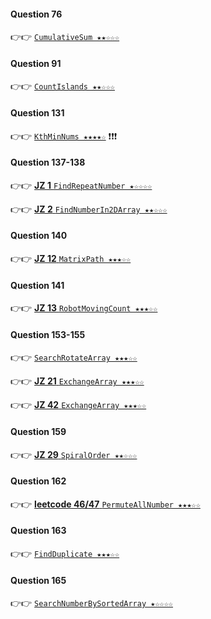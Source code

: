 #### Question 76

👉👉  [`CumulativeSum ★★☆☆☆`](https://github.com/jevishoo/algorithm_learning/blob/master/code/Array/CumulativeSum.java)

#### Question 91

👉👉  [`CountIslands ★★☆☆☆`](https://github.com/jevishoo/algorithm_learning/blob/master/code/Array/CountIslands.java)

#### Question 131

👉👉  [`KthMinNums ★★★★☆`](https://github.com/jevishoo/algorithm_learning/blob/master/code/Array/KthMinNums.java) ❗❗❗

#### Question 137-138

👉👉  [**JZ 1** `FindRepeatNumber ★☆☆☆☆`](https://github.com/jevishoo/algorithm_learning/blob/master/code/Array/FindRepeatNumber.java)

👉👉  [**JZ 2** `FindNumberIn2DArray ★★☆☆☆`](https://github.com/jevishoo/algorithm_learning/blob/master/code/Array/FindNumberIn2DArray.java)

#### Question 140

👉👉  [**JZ 12** `MatrixPath ★★★☆☆`](https://github.com/jevishoo/algorithm_learning/blob/master/code/Array/MatrixPath.java)

#### Question 141

👉👉  [**JZ 13** `RobotMovingCount ★★★☆☆`](https://github.com/jevishoo/algorithm_learning/blob/master/code/Array/RobotMovingCount.java)

#### Question 153-155

👉👉  [`SearchRotateArray ★★★☆☆`](https://github.com/jevishoo/algorithm_learning/blob/master/code/Array/SearchRotateArray.java)

👉👉  [**JZ 21** `ExchangeArray ★★★☆☆`](https://github.com/jevishoo/algorithm_learning/blob/master/code/Array/ExchangeArray.java)

👉👉  [**JZ 42** `ExchangeArray ★★★☆☆`](https://github.com/jevishoo/algorithm_learning/blob/master/code/Array/ExchangeArray.java)

#### Question 159

👉👉  [**JZ 29** `SpiralOrder ★★☆☆☆`](https://github.com/jevishoo/algorithm_learning/blob/master/code/Array/SpiralOrder.java)

#### Question 162

👉👉  [**leetcode 46/47** `PermuteAllNumber ★★★☆☆`](https://github.com/jevishoo/algorithm_learning/blob/master/code/Array/PermuteAllNumber.java)

#### Question 163

👉👉  [`FindDuplicate ★★★☆☆`](https://github.com/jevishoo/algorithm_learning/blob/master/code/Array/FindDuplicate.java)

#### Question 165

👉👉  [`SearchNumberBySortedArray ★☆☆☆☆`](https://github.com/jevishoo/algorithm_learning/blob/master/code/Array/SearchNumberBySortedArray.java)


